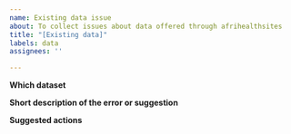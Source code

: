 ```yaml
---
name: Existing data issue
about: To collect issues about data offered through afrihealthsites
title: "[Existing data]"
labels: data
assignees: ''

---
```


**Which dataset**


**Short description of the error or suggestion**


**Suggested actions**
